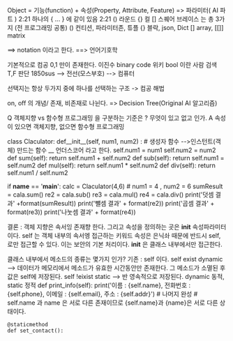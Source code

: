 Object = 기능(function) + 속성(Property, Attribute, Feature) => 파라미터( AI 파트 )
2:21
하나의 { ... } 에 같이 있음
2:21
() 라운드 {} 컬 [] 스퀘어 브레이스 는 총 3가지 (전 프로그래밍 공통)
() 컨티션, 파라미터존, 튜플
{} 블락, json, Dict
[] array,
[[]] matrix

==> notation 이라고 한다.
==> 언어기호학

기본적으로 컴공 0,1 만이 존재한다. 이진수 binary code
위키 bool 이란 사람 검색 
T,F 판단 1850sus --> 전선(모스부호) --> 컴퓨터

선택지는 항상 두가지 중에 하나를 선택하는 구조 -> 컴공 해법

on, off 의 개념/ 존재, 비존재로 나뉜다. => Decision Tree(Original AI 알고리즘)

Q 객체지향 vs 함수형 프로그래밍 을 구분하는 기준은 ?
무엇이 있고 없고 인가.
A 속성이 있으면 객체지향, 없으면 함수형 프로그래밍 



class Claculator:
    def__init__(self, num1, num2) :
    # 생성자 함수 -->인스턴트(객체) 만드는 함수 __ 언더스코어 라고 한다.
        self.num1 = num1
        self.num2 = num2
    def sum(self):
        return self.num1 + self.num2
    def sub(self):
        return self.num1 = self.num2
    def mul(self):
        return self.num1 * self.num2
    def div(self):
        return self.num1 / self.num2



if __name__ == '__main__':
    calc = Claculator(4,6) # num1 = 4 , num2 = 6
    sumResult = cala.sum()
    re2 = cala.sub()
    re3 = cala.mul()
    re4 = cala.div()
    print('덧셈 결과' +format(sumResult))
    print('뺄셈 결과' + format(re2))
    print('곱셈 결과' + format(re3))
    print('나눗셈 결과' + format(re4))


결론 : 객체 지향은 속서잉 존재향 한다. 그리고 속성을 정의하는 곳은 __init__ 속성파라미터 이다.
self 는 객체 내부의 속서엥 접근하는 키워드
속성은 은닉솨 때문에 반드시 self, 로만 접근할 수 있다.
이는 보안의 기본 처리이다. __init__ 은 클래스 내부에서만 접근한다.



클래스 내부에서 메소드의 종류는 몇가지 인가?
기존 : self 이다.
self exist dynamic  --> 데이터가 메모리에서 메소드가 유효한 시간동안만 존재한다. 그 메소드가 소멸된 후 값은 self에 저장된다.
self !eixist static --> 반 영속적으로 저장된다.
dynamic 동적, static 정적
 def print_info(self):
        print('이름 : {self.name}, 전화번호 : {self.phone}, 이메일 : {self.email}, 주소 : {self.addr}') # 나머지 완성
        # self.name 과 name 은 서로 다른 존재이므로 {self.name}과 {name}은 서로 다른 상태이다.
    
    @staticmethod 
    def set_contact():

    